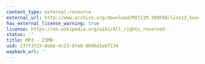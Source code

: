 ```yaml
---
content_type: external-resource
external_url: http://www.archive.org/download/MIT21M.380F08/lisn13_koenig.mp3
has_external_license_warning: true
license: https://en.wikipedia.org/wiki/All_rights_reserved
status: ''
title: MP3 - 23MB
uid: 277f3723-8eb6-4c23-97a0-6b96d1e6f134
wayback_url: ''
---
```

